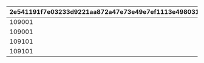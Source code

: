 |2e541191f7e03233d9221aa872a47e73e49e7ef1113e498031c5b52f3b13d985|fcd2fe2b1e84fb050d19b31a01ee9825610e2155b262956c2c90f0dbbc18d39e|97336f0ab794e7c79df84fde0f246fcb278aae63908146bc9e49165174b64aa0|4310a93288797afd880bc2ec74068132c2d5240cfd449a9b87c367884aa529f4|8b06e2d6b18d57037008c069300864b04faf8b83b7f494863d4aad21774a4774|100bfbc97b5ad0808462f11f8f67fba35c03fffc5ddc736d108aa2eca46470e3|274e537efadf3246594e3a1ab6256ad81a9736d08a5856c6d6773e9363c881e5|efa0db3183500a60cc316c9333e56c236dd26675ad532934eae280dfa5d24899|5d4273d5e02ebde211fd4854fff951915990163be9c44462280ab25b7bdc42e1|
| --- | --- | --- | --- | --- | --- | --- | --- | --- |
|109001|24005|24003|24004|24001|5000|1|24002|0|
|109001|24010|24008|24009|24006|-1|2|24007|5001|
|109101|24015|24013|24017|24011|5000|3|24012|0|
|109101|24020|24018|24019|24016|-1|4|24014|5001|